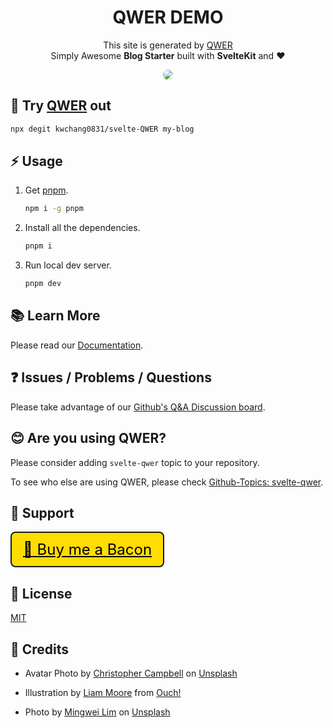 <h1 align="center">QWER DEMO</h1>

<p align="center">
This site is generated by <a href="https://github.com/kwchang0831/svelte-QWER/" target="_blank">QWER</a><br/>
Simply Awesome <b>Blog Starter</b> built with <b>SvelteKit</b> and <b>❤</b>
</p>

<p align="center">
<a href="https://svelte-qwer.netlify.app/" target="_blank"><img src="https://raw.githubusercontent.com/kwchang0831/demo-QWER/main/user/assets/preview.webp" style="border-radius: 10px; object-fit: cover;" /></a>
</p>

## 🎉 Try [QWER](https://github.com/kwchang0831/svelte-QWER/) out

```bash
npx degit kwchang0831/svelte-QWER my-blog
```

## ⚡️ Usage

1. Get [pnpm](https://github.com/pnpm/pnpm).

   ```bash
   npm i -g pnpm
   ```

1. Install all the dependencies.

   ```bash
   pnpm i
   ```

1. Run local dev server.

   ```bash
   pnpm dev
   ```

## 📚 Learn More

Please read our [Documentation](https://docs-svelte-qwer.vercel.app/).

## ❓ Issues / Problems / Questions

Please take advantage of our [Github's Q&A Discussion board](https://github.com/kwchang0831/svelte-QWER/discussions/categories/q-a).

## 😊 Are you using QWER?

Please consider adding `svelte-qwer` topic to your repository.

To see who else are using QWER, please check [Github-Topics: svelte-qwer](https://github.com/topics/svelte-qwer).

## 🎉 Support

<div class="flex" style="display:inline-block; font-size: 24px; --un-bg-opacity: 1; background-color: rgba(255, 221, 0); border-radius: 0.5rem; padding: 12px 18px; border: 2px solid;">
<a class="flex"  href="https://www.buymeacoffee.com/kwchang0831" style="color: black;" >
<span>🥓</span>
<span>Buy me a Bacon</span>
</a>
</div>

## 📝 License

[MIT](https://github.com/kwchang0831/svelte-QWER/blob/main/LICENSE)

## 🙏 Credits

- Avatar Photo by <a href="https://unsplash.com/@chrisjoelcampbell?utm_source=unsplash&utm_medium=referral&utm_content=creditCopyText">Christopher Campbell</a> on <a href="https://unsplash.com/?utm_source=unsplash&utm_medium=referral&utm_content=creditCopyText">Unsplash</a>

- Illustration by <a href="https://icons8.com/illustrations/author/GrbQqWBEhaDS">Liam Moore</a> from <a href="https://icons8.com/illustrations">Ouch!</a>

- Photo by <a href="https://unsplash.com/@cmzw?utm_source=unsplash&utm_medium=referral&utm_content=creditCopyText">Mingwei Lim</a> on <a href="https://unsplash.com/?utm_source=unsplash&utm_medium=referral&utm_content=creditCopyText">Unsplash</a>

